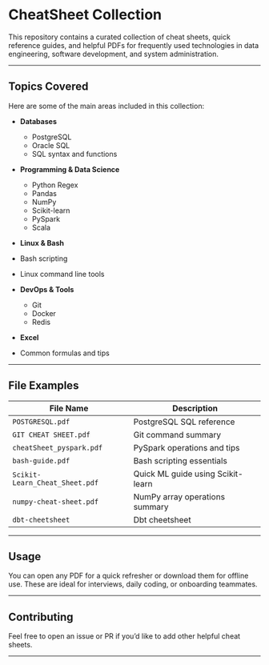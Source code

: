 # CheatSheet Collection

This repository contains a curated collection of cheat sheets, quick reference guides, and helpful PDFs for frequently used technologies in data engineering, software development, and system administration.

---
## Topics Covered

Here are some of the main areas included in this collection:

- **Databases**  
  - PostgreSQL  
  - Oracle SQL  
  - SQL syntax and functions

- **Programming & Data Science**  
  - Python Regex  
  - Pandas  
  - NumPy  
  - Scikit-learn  
  - PySpark  
  - Scala

-  **Linux & Bash**  
  - Bash scripting  
  - Linux command line tools

- **DevOps & Tools**  
  - Git  
  - Docker  
  - Redis

-  **Excel**  
  - Common formulas and tips

---

##  File Examples

| File Name                     | Description                          |
|------------------------------|--------------------------------------|
| `POSTGRESQL.pdf`             | PostgreSQL SQL reference             |
| `GIT CHEAT SHEET.pdf`        | Git command summary                  |
| `cheatSheet_pyspark.pdf`     | PySpark operations and tips          |
| `bash-guide.pdf`             | Bash scripting essentials            |
| `Scikit-Learn_Cheat_Sheet.pdf` | Quick ML guide using Scikit-learn |
| `numpy-cheat-sheet.pdf`      | NumPy array operations summary       |
| `dbt-cheetsheet`             | Dbt cheetsheet |
---

## Usage

You can open any PDF for a quick refresher or download them for offline use. These are ideal for interviews, daily coding, or onboarding teammates.

---

## Contributing

Feel free to open an issue or PR if you’d like to add other helpful cheat sheets.

---


